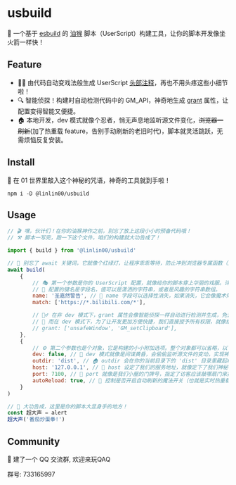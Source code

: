 # usbuild

🚀 一个基于 [esbuild](https://esbuild.github.io/) 的 [油猴](https://www.tampermonkey.net/) 脚本（UserScript）构建工具，让你的脚本开发像坐火箭一样快！

## Feature

- 🧙‍♂️ 由代码自动变戏法般生成 UserScript [头部注释](https://www.tampermonkey.net/documentation.php)，再也不用头疼这些小细节啦！
- 🔍 智能侦探！构建时自动检测代码中的 GM_API，神奇地生成 [grant](https://www.tampermonkey.net/documentation.php#meta:grant) 属性，让配置变得智能又便捷。
- 🏠 本地开发，dev 模式就像个忍者，悄无声息地监听源文件变化，~~浏览器一刷新~~(加了热重载 feature，告别手动刷新的老旧时代)，脚本就灵活跳跃，无需烦恼反复安装。

## Install

🔮 在 01 世界里敲入这个神秘的咒语，神奇的工具就到手啦！

```shell
npm i -D @linlin00/usbuild
```

## Usage

```javascript
// 🎬 嘿，伙计们！在你的油猴神作之前，别忘了放上这段小小的预备代码哦！
// ⚒️ 脚本一写完，跑一下这个文件，咱们的构建就大功告成了！

import { build } from '@linlin00/usbuild'

// 🚦 别忘了 await 关键词，它就像个红绿灯，让程序乖乖等待，防止冲到浏览器专属函数（比如 alert）那边去，引发一阵混乱。
await build(
    {
        // 🎭 第一个参数是你的 UserScript 配置，就像给你的脚本穿上华丽的戏服。详情可瞄一眼 https://www.tampermonkey.net/documentation.php
        // 🔑 配置的键名是字段名，值可以是潇洒的字符串，或者是风趣的字符串数组。
        name: '圣嘉然警告', // 🎩 name 字段可以选择性消失，如果消失，它会像魔术师一样从文件名中变出来。
        match: ['https://*.bilibili.com/*'],

        // 🕵️‍♂️ 在非 dev 模式下，grant 属性会像智能侦探一样自动进行检测并生成，免去了手动配置的繁琐。
        // 🚀 而在 dev 模式下，为了让开发更加方便快捷，我们直接授予所有权限，就像给开发者提供了一把万能钥匙！
        // grant: ['unsafeWindow', 'GM_setClipboard'],
    },
    {
        // ⚙️ 第二个参数也是个对象，它是构建的小小附加选项。整个对象都可以省略，以下列出的都是默认值。
        dev: false, // 🌆 dev 模式就像是间谍黄昏，会偷偷监听源文件的变动，实现神奇的热重载。
        outdir: 'dist', // 🏠 outdir 会在你的当前目录下的 'dist' 目录里藏起构建后的文件。
        host: '127.0.0.1', // 🏡 host 设定了我们的服务地址，就像定下了我们神秘小屋的地点，确保它既安全又容易找到。
        port: 7100, // 🚪 port 就像是我们小屋的门牌号，指定了访客应该敲哪扇门来找到我们的宝藏。
        autoReload: true, // 🔄 控制是否开启自动刷新的魔法开关（也就是实时热重载）。当源文件变化时，它就像灵巧的小精灵，自动更新网页，让变化瞬间呈现，免去了手动刷新的麻烦！
    }
)

// 🌟 大功告成，这里是你的脚本大显身手的地方！
const 超大声 = alert
超大声('番茄炒蛋拳!')

```

## Community

💬 建了一个 QQ 交流群, 欢迎来玩QAQ

群号: 733165997
